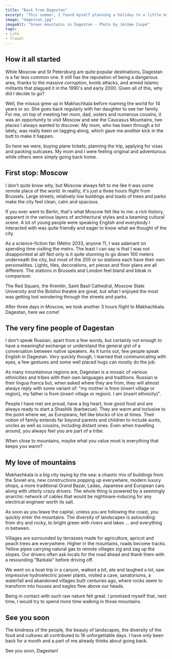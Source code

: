 ```yaml
---
title: "Back from Dagestan"
excerpt: "This summer, I found myself planning a holiday to a little known part of Russia, tucked between the shores of the Caspian Sea and the majestic Caucasus Mountains: the republic of Dagestan."
image: "dagestan.jpg"
imageAlt: "Green mountains in Dagestan - Photo by Jérôme Coupé"
tags:
- Life
- Travel
---
```


## How it all started

While Moscow and St Petersburg are quite popular destinations, Dagestan is a far less common one. It still has the reputation of being a dangerous area, thanks to the massive corruption, bomb attacks, and armed islamic militants that plagued it in the 1990's and early 2000. Given all of this, why did I decide to go?

Well, the missus grew up in Makhachkala before roaming the world for 14 years or so. She goes back regularly with her daughter to see her family. For me, on top of meeting her mom, dad, sisters and numerous cousins, it was an opportunity to visit Moscow and see the Caucasus Mountains, two places I always wanted to discover. My mom, who has been through a lot lately, was really keen on tagging along, which gave me another kick in the butt to make it happen.

So here we were, buying plane tickets, planning the trip, applying for visas and packing suitcases. My mom and I were feeling original and adventurous while others were simply going back home.

## First stop: Moscow

I don't quite know why, but Moscow always felt to me like it was some remote place of the world. In reality, it's just a three hours flight from Brussels. Large streets, relatively low buildings and loads of trees and parks make the city feel clean, calm and spacious.

If you ever went to Berlin, that's what Moscow felt like to me: a rich history, apparent in the various layers of architectural styles and a beaming cultural scene. A lot of young people were speaking English and everybody I interacted with was quite friendly and eager to know what we thought of the city.

As a science-fiction fan (Metro 2033, anyone ?), I was adamant on spending time visiting the metro. The least I can say is that I was not disappointed at all! Not only is it quite stunning to go down 100 meters underneath the city, but most of the 200 or so stations each have their own personalities. Lights, tiles, decorations, art pieces and floor plans are all different. The stations in Brussels and London feel bland and bleak in comparison.

The Red Square, the Kremlin, Saint Basil Cathedral, Moscow State University and the Bolshoi theatre are great, but what I enjoyed the most was getting lost wondering through the streets and parks.

After three days in Moscow, we took another 3 hours flight to Makhachkala. Dagestan, here we come!

## The very fine people of Dagestan

I don't speak Russian, apart from a few words, but certainly not enough to have a meaningful exchange or understand the general gist of a conversation between native speakers. As it turns out, few people speak English in Dagestan. Very quickly though, I learned that communicating with eyes, a few gestures and some well placed hugs can mostly do the job.

As many mountainous regions are, Dagestan is a mosaic of various ethnicities and tribes with their own languages and traditions. Russian is their lingua franca but, when asked where they are from, they will almost always reply with some variant of: "my mother is from (insert village or region), my father is from (insert village or region). I am (insert ethnicity)".

People I have met are proud, have a big heart, love good food and are always ready to start a Shashlik (barbecue). They are warm and inclusive to the point where we, as Europeans, felt like blocks of ice at times. Their notion of family extends far beyond parents and children to include aunts, uncles as well as cousins, including distant ones. Even when travelling around, you always feel you are part of a tribe.

When close to mountains, maybe what you value most is everything that keeps you warm?

## My love of mountains

Makhachkala is a big city laying by the sea: a chaotic mix of buildings from the Soviet era, new constructions popping up everywhere, modern luxury shops, a more traditional Grand Bazar, Ladas, Japanese and European cars along with utterly crazy drivers. The whole thing is powered by a seemingly anarchic network of cables that would be nightmare-inducing for any electrical engineer worth its salt.

As soon as you leave the capital, unless you are following the coast, you quickly enter the mountains. The diversity of landscapes is astounding: from dry and rocky, to bright green with rivers and lakes ... and everything in between.

Villages are surrounded by terrasses made for agriculture, apricot and peach trees are everywhere. Higher in the mountains, roads become tracks. Yellow pipes carrying natural gas to remote villages zig and zag up the slopes. Our drivers often ask locals for the road ahead and thank them with a resounding "Barkala" before driving off.

We went on a boat trip in a canyon, walked a bit, ate and laughed a lot, saw impressive hydroelectric power plants, visited a cave, sanatoriums, a waterfall and abandoned villages built centuries ago, where rocks seem to transform into houses and eagles flew above our heads.

Being in contact with such raw nature felt great. I promised myself that, next time, I would try to spend more time walking in those mountains.

## See you soon

The kindness of the people, the beauty of landscapes, the diversity of the food and cultures all contributed to 16 unforgettable days. I have only been back for a month and a part of me already thinks about going back.

See you soon, Dagestan!
